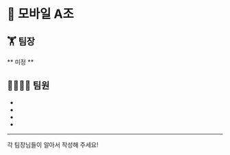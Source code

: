# 📱 모바일 A조 
## 🏋 팀장
** 미정 **
## 👨‍👨‍👧‍👦 팀원</br>
* </br>
* </br>
* </br>
* </br>
-------------
각 팀장님들이 알아서 작성해 주세요!
